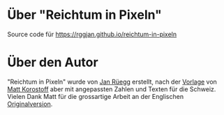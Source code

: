 # Über "Reichtum in Pixeln"

Source code für https://rggjan.github.io/reichtum-in-pixeln

# Über den Autor
"Reichtum in Pixeln" wurde von [Jan Rüegg](https://rggjan.github.io/) erstellt, nach der [Vorlage](https://github.com/rggjan/1-pixel-wealth) von [Matt Korostoff](https://mkorostoff.github.io/) aber mit angepassten Zahlen und Texten für die Schweiz. Vielen Dank Matt für die grossartige Arbeit an der Englischen [Originalversion](https://mkorostoff.github.io/1-pixel-wealth/).
